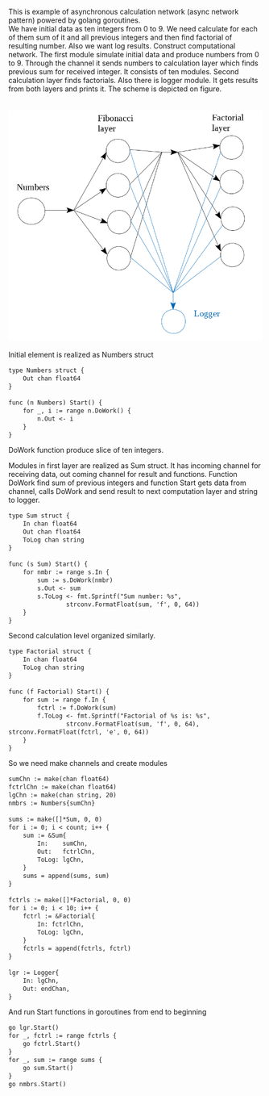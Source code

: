 This is example of asynchronous calculation network (async network pattern) powered by golang goroutines.<br/>
We have initial data as ten integers from 0 to 9. We need calculate for each of them sum of it and all previous integers and then find factorial of resulting number. Also we want log results. Construct computational network. The first module simulate initial data and produce numbers from 0 to 9. Through the channel it sends numbers to calculation layer which finds previous sum for received integer. It consists of ten modules. Second calculation layer finds factorials. Also there is logger module. It gets results from both layers and prints it. The scheme is depicted on figure.<br/>
<br/>
<br/>
<img src="https://github.com/geneva-lake/async-network/blob/master/network.png"/>
<br/>
<br/>
Initial element is realized as Numbers struct

```
type Numbers struct {
    Out chan float64
}

func (n Numbers) Start() {
    for _, i := range n.DoWork() {
        n.Out <- i
    }
}
```

DoWork function produce slice of ten integers. 

Modules in first layer are realized as Sum struct. It has incoming channel for receiving data, out coming channel for result and functions. Function DoWork find sum of previous integers and function Start gets data from channel, calls DoWork and send result to next computation layer and string to logger. 

```
type Sum struct {
    In chan float64
    Out chan float64
    ToLog chan string
}

func (s Sum) Start() {
	for nmbr := range s.In {
		sum := s.DoWork(nmbr)
		s.Out <- sum
		s.ToLog <- fmt.Sprintf("Sum number: %s", 
        		strconv.FormatFloat(sum, 'f', 0, 64))
	}
}
```

Second calculation level organized similarly. 

```
type Factorial struct {
    In chan float64
    ToLog chan string
}

func (f Factorial) Start() {
	for sum := range f.In {
		fctrl := f.DoWork(sum)
		f.ToLog <- fmt.Sprintf("Factorial of %s is: %s", 
        		strconv.FormatFloat(sum, 'f', 0, 64), strconv.FormatFloat(fctrl, 'e', 0, 64))
	}
}
```


So we need make channels and create modules

```
sumChn := make(chan float64)
fctrlChn := make(chan float64)
lgChn := make(chan string, 20)
nmbrs := Numbers{sumChn}

sums := make([]*Sum, 0, 0)
for i := 0; i < count; i++ {
	sum := &Sum{
		In:    sumChn,
		Out:   fctrlChn,
		ToLog: lgChn,
	}
	sums = append(sums, sum)
}

fctrls := make([]*Factorial, 0, 0)
for i := 0; i < 10; i++ {
    fctrl := &Factorial{
        In: fctrlChn,
        ToLog: lgChn,
    }
    fctrls = append(fctrls, fctrl)
}

lgr := Logger{
    In: lgChn,
    Out: endChan,
}
```


And run Start functions in goroutines from end to beginning

```
go lgr.Start()
for _, fctrl := range fctrls {
    go fctrl.Start()
}
for _, sum := range sums {
	go sum.Start()
}
go nmbrs.Start()
```
